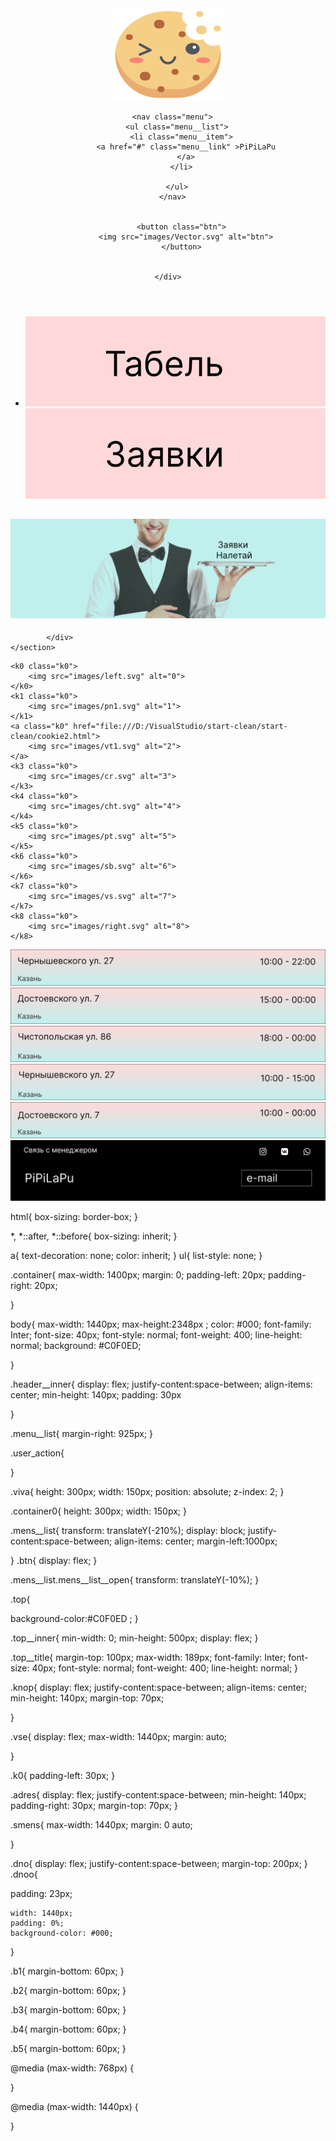 <!DOCTYPE html>
<html lang="en">
<head>
  <meta charset="UTF-8">
  <meta name="viewport" content="width=device-width, initial-scale=1.0">
  <meta http-equiv="X-UA-Compatible" content="ie=edge">
  <title>Document</title>
  <link rel="preconnect" href="https://fonts.googleapis.com">
<link rel="preconnect" href="https://fonts.gstatic.com" crossorigin>
<link href="https://fonts.googleapis.com" rel="stylesheet">
  <link rel="stylesheet" href="css/reset.css">
  <link rel="stylesheet" href="css/style.css">
</head>
<body>
  
<header class="header">
  <div class="container">
    <div class="header__inner">
      <a class="cookie" href="#">
        <img src="images/cookie.svg" alt="">
      </a>
      
      <nav class="menu">
        <ul class="menu__list">
          <li class="menu__item">
            <a href="#" class="menu__link" >PiPiLaPu
            </a>
          </li>
          
        </ul>
      </nav>
      
        
          <button class="btn">
            <img src="images/Vector.svg" alt="btn">
          </button>
              
      
    </div>
</header>

<viva class="viva">
  <div class="container0">
    <div class="mens">
      <nav class="mens__action">
        <ul class="mens__list">
          <li class="mens__item">
            <a href="file:///D:/VisualStudio/start-clean/start-clean/il.html" class="tabel">
              <img src ="images/tabel.svg" alt="pa">
            </a>
            <a href="file:///D:/VisualStudio/start-clean/start-clean/cookie%20хз.html" class="zajavki">
              <img src ="images/zajvki.svg" alt="pd">
            </a>
          </li>
        </ul>
      </nav>
    </div>
  </div>
</viva>


<main class="main">
    <section class="top">
            <div class="top__inner">
                <h1 class="top__title">
                  <img src="images/Frame 93.png" alt="">
                </h1>
                
            </div>
    </section>
</main>
<knop class="knop">
  <div class="vse">
    
    <k0 class="k0">
        <img src="images/left.svg" alt="0">
    </k0>
    <k1 class="k0">
        <img src="images/pn1.svg" alt="1">
    </k1>
    <a class="k0" href="file:///D:/VisualStudio/start-clean/start-clean/cookie2.html">
        <img src="images/vt1.svg" alt="2">
    </a>
    <k3 class="k0">
        <img src="images/cr.svg" alt="3">
    </k3>
    <k4 class="k0">
        <img src="images/cht.svg" alt="4">
    </k4>
    <k5 class="k0">
        <img src="images/pt.svg" alt="5">
    </k5>
    <k6 class="k0">
        <img src="images/sb.svg" alt="6">
    </k6>
    <k7 class="k0">
        <img src="images/vs.svg" alt="7">
    </k7>
    <k8 class="k0">
        <img src="images/right.svg" alt="8">
    </k8>
  </div>
</knop>

<adres class="adres">
  <div class="smens">
    <div class="b1">
    <a class="a1" href="file:///D:/VisualStudio/start-clean/start-clean/i.html">
        <img src="images/a1.svg" alt="aa1">
    </a>
    </div>
    <div class="b2">
      <a2 class="a2" >
        <img src="images/a2.svg">
      </a2>
      </div>
    <div class="b3">
      <a3 class="a3">
        <img src="images/a3.svg" alt="aa3">
      </a3>
    </div>
    <div class="b4">
      <a4 class="a4">
        <img src="images/aa4.svg" alt="aa4">
      </a4>
    </div>
    <div class="b5">
      <a5 class="a5">
        <img src="images/a5.svg" alt="aa5">
      </a5>
    </div>
  </div>  
</adres>

<dno class="dno">
  <div class="dnoo">
    <img src="images/dno.svg" alt="dnooo">
  </div>
</div>

html{
    box-sizing: border-box;
}

*,
*::after,
*::before{
    box-sizing: inherit;
}

a{
    text-decoration: none;
    color: inherit;
}
ul{
    list-style: none;
}



.container{
    max-width: 1400px;
    margin: 0;
    padding-left: 20px;
    padding-right: 20px;
  
}



body{
    max-width: 1440px;
    max-height:2348px ;
    color: #000;
    font-family: Inter;
    font-size: 40px;
    font-style: normal;
    font-weight: 400;
    line-height: normal;
    background: #C0F0ED;
    
}

.header__inner{
    display: flex;
  justify-content:space-between;
 align-items: center;
 min-height: 140px;
 padding: 30px 
 
}


.menu__list{
    margin-right: 925px;
}

.user_action{

   
}

.viva{
    height: 300px;
    width: 150px;
    position: absolute;
    z-index: 2;
}

.container0{
    height: 300px;
    width: 150px;
}

.mens__list{
    transform: translateY(-210%);
    display: block;
    justify-content:space-between;
    align-items: center;
    margin-left:1000px;

}
.btn{
    display: flex;
}

.mens__list.mens__list__open{
    transform: translateY(-10%);
}



.top{

background-color:#C0F0ED ;
}

.top__inner{
    min-width: 0;
    min-height: 500px;
    display: flex;
 }

.top__title{
    margin-top: 100px;
    max-width: 189px;
font-family: Inter;
font-size: 40px;
font-style: normal;
font-weight: 400;
line-height: normal;
}

.knop{
    display: flex;
    justify-content:space-between;
   align-items: center;
   min-height: 140px;
   margin-top: 70px;
  
}


.vse{
    display: flex;
    max-width: 1440px;
    margin: auto;
 
}

.k0{
    padding-left: 30px;
}

.adres{
    display: flex;
    justify-content:space-between;
   min-height: 140px;
   padding-right: 30px;
   margin-top: 70px;
}

.smens{
    max-width: 1440px;
    margin: 0 auto;

}

.dno{
    display: flex;
    justify-content:space-between;
   margin-top: 200px;
}
.dnoo{
    
   padding: 23px;
   
    width: 1440px;
    padding: 0%;
    background-color: #000;
}




.b1{
    margin-bottom: 60px;
}

.b2{
    margin-bottom: 60px;
}

.b3{
    margin-bottom: 60px;
}

.b4{
    margin-bottom: 60px;
}

.b5{
    margin-bottom: 60px;
}


@media (max-width: 768px) {

}

@media (max-width: 1440px) {

}





<script src = "js/main.js">

</script> 
</body>
</html>
